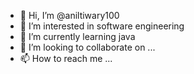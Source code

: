 - 👋 Hi, I’m @aniltiwary100
- 👀 I’m interested in software engineering
- 🌱 I’m currently learning java
- 💞️ I’m looking to collaborate on ...
- 📫 How to reach me ...

<!---
aniltiwary100/aniltiwary100 is a ✨ special ✨ repository because its `README.md` (this file) appears on your GitHub profile.
You can click the Preview link to take a look at your changes.
--->
